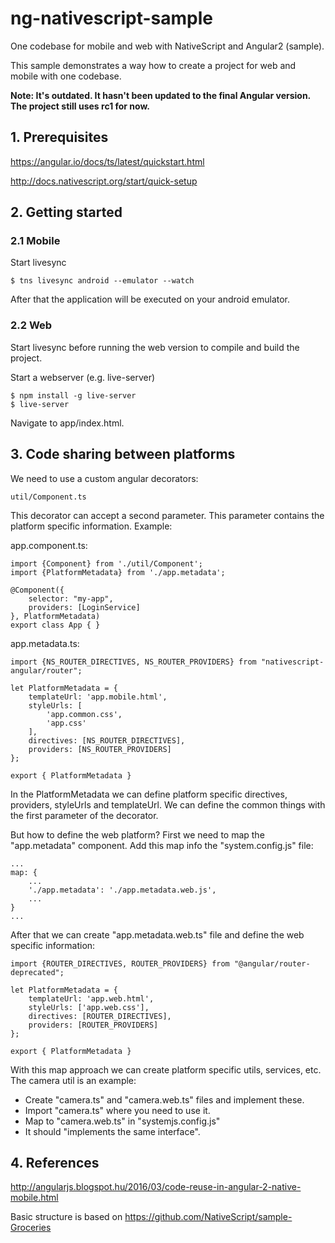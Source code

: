 # ng-nativescript-sample
One codebase for mobile and web with NativeScript and Angular2 (sample).

This sample demonstrates a way how to create a project for web and mobile with one codebase.

**Note: It's outdated. It hasn't been updated to the final Angular version. The project still uses rc1 for now.**

<h2>1. Prerequisites</h2>

https://angular.io/docs/ts/latest/quickstart.html

http://docs.nativescript.org/start/quick-setup

<h2>2. Getting started</h2>

<h3>2.1 Mobile</h3>

Start livesync

```
$ tns livesync android --emulator --watch
```

After that the application will be executed on your android emulator.

<h3>2.2 Web</h3>

Start livesync before running the web version to compile and build the project.

Start a webserver (e.g. live-server)

```
$ npm install -g live-server
$ live-server
```

Navigate to app/index.html.

<h2>3. Code sharing between platforms</h2>

We need to use a custom angular decorators:
```
util/Component.ts
```

This decorator can accept a second parameter. This parameter contains the platform specific information.
Example:

app.component.ts:
```
import {Component} from './util/Component';
import {PlatformMetadata} from './app.metadata';

@Component({
    selector: "my-app",
    providers: [LoginService]
}, PlatformMetadata)
export class App { }
```

app.metadata.ts:
```
import {NS_ROUTER_DIRECTIVES, NS_ROUTER_PROVIDERS} from "nativescript-angular/router";

let PlatformMetadata = {
    templateUrl: 'app.mobile.html',
    styleUrls: [
        'app.common.css',
        'app.css'
    ],
    directives: [NS_ROUTER_DIRECTIVES],
    providers: [NS_ROUTER_PROVIDERS]
};

export { PlatformMetadata }
```

In the PlatformMetadata we can define platform specific directives, providers, styleUrls and templateUrl. We can define the common things with the first parameter of the decorator.

But how to define the web platform? First we need to map the "app.metadata" component. Add this map info the "system.config.js" file:
```
...
map: {
    ...
    './app.metadata': './app.metadata.web.js',
    ...
}
...
```

After that we can create "app.metadata.web.ts" file and define the web specific information:
```
import {ROUTER_DIRECTIVES, ROUTER_PROVIDERS} from "@angular/router-deprecated";

let PlatformMetadata = {
    templateUrl: 'app.web.html',
    styleUrls: ['app.web.css'],
    directives: [ROUTER_DIRECTIVES],
    providers: [ROUTER_PROVIDERS]
};

export { PlatformMetadata }
```

With this map approach we can create platform specific utils, services, etc. The camera util is an example:
- Create "camera.ts" and "camera.web.ts" files and implement these.
- Import "camera.ts" where you need to use it.
- Map to "camera.web.ts" in "systemjs.config.js"
- It should "implements the same interface".  

<h2>4. References</h2>

http://angularjs.blogspot.hu/2016/03/code-reuse-in-angular-2-native-mobile.html

Basic structure is based on https://github.com/NativeScript/sample-Groceries
